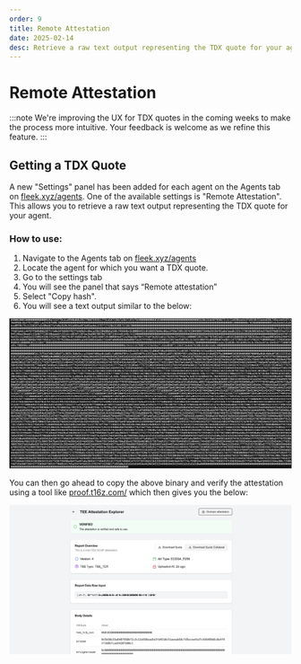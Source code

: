 ```yaml
---
order: 9
title: Remote Attestation
date: 2025-02-14
desc: Retrieve a raw text output representing the TDX quote for your agent.
---
```


# Remote Attestation

:::note
We're improving the UX for TDX quotes in the coming weeks to make the process more intuitive. Your feedback is welcome as we refine this feature.
:::

## Getting a TDX Quote

A new "Settings" panel has been added for each agent on the Agents tab on [fleek.xyz/agents](https://fleek.xyz/agents). One of the available settings is "Remote Attestation". This allows you to retrieve a raw text output representing the TDX quote for your agent.

### How to use:

1. Navigate to the Agents tab on [fleek.xyz/agents](https://fleek.xyz/agents)
2. Locate the agent for which you want a TDX quote.
3. Go to the settings tab
4. You will see the panel that says “Remote attestation”
5. Select "Copy hash".
6. You will see a text output similar to the below:

![quote](./tdx.png)

You can then go ahead to copy the above binary and verify the attestation using a tool like [proof.t16z.com/](https://proof.t16z.com/) which then gives you the below:

![proof](./proof.png)
